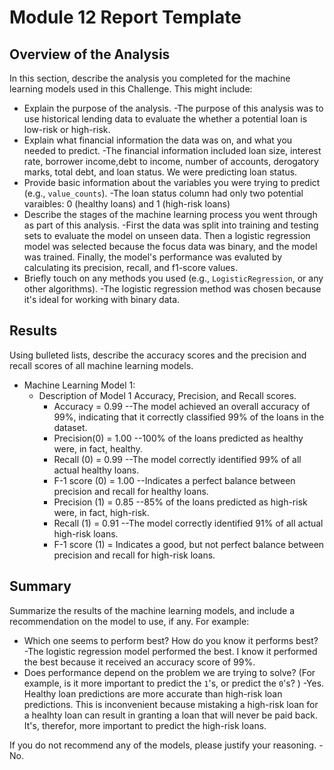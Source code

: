 # Module 12 Report Template

## Overview of the Analysis

In this section, describe the analysis you completed for the machine learning models used in this Challenge. This might include:

* Explain the purpose of the analysis.
    -The purpose of this analysis was to use historical lending data to evaluate the whether a potential loan is low-risk or high-risk.
* Explain what financial information the data was on, and what you needed to predict.
    -The financial information included loan size, interest rate, borrower income,debt to income, number of accounts, derogatory marks, total debt, and loan status. We were predicting loan status.
* Provide basic information about the variables you were trying to predict (e.g., `value_counts`).
    -The loan status column had only two potential varaibles: 0 (healthy loans) and 1 (high-risk loans)
* Describe the stages of the machine learning process you went through as part of this analysis.
    -First the data was split into training and testing sets to evaluate the model on unseen data. Then a logistic regression model was selected because the focus data was binary, and the model was trained. Finally, the model's performance was evaluted by calculating its precision, recall, and f1-score values.
* Briefly touch on any methods you used (e.g., `LogisticRegression`, or any other algorithms).
    -The logistic regression method was chosen because it's ideal for working with binary data.

## Results

Using bulleted lists, describe the accuracy scores and the precision and recall scores of all machine learning models.

* Machine Learning Model 1:
    * Description of Model 1 Accuracy, Precision, and Recall scores.
        - Accuracy = 0.99 --The model achieved an overall accuracy of 99%, indicating that it correctly classified 99% of the loans in the dataset.
        - Precision(0) = 1.00 --100% of the loans predicted as healthy were, in fact, healthy.
        - Recall (0) = 0.99 --The model correctly identified 99% of all actual healthy loans.
        - F-1 score (0) = 1.00 --Indicates a perfect balance between precision and recall for healthy loans.
        - Precision (1) = 0.85 --85% of the loans predicted as high-risk were, in fact, high-risk.
        - Recall (1) = 0.91 --The model correctly identified 91% of all actual high-risk loans.
        - F-1 score (1) = Indicates a good, but not perfect balance between precision and recall for high-risk loans.

## Summary

Summarize the results of the machine learning models, and include a recommendation on the model to use, if any. For example:

* Which one seems to perform best? How do you know it performs best?
    -The logistic regression model performed the best. I know it performed the best because it received an accuracy score of 99%.
* Does performance depend on the problem we are trying to solve? (For example, is it more important to predict the `1`'s, or predict the `0`'s? )
    -Yes. Healthy loan predictions are more accurate than high-risk loan predictions. This is inconvenient because mistaking a high-risk loan for a healhty loan can result in granting a loan that will never be paid back. It's, therefor, more important to predict the high-risk loans.

If you do not recommend any of the models, please justify your reasoning.
    -No.
